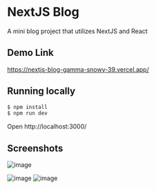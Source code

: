 # NextJS Blog

A mini blog project that utilizes NextJS and React

## Demo Link

https://nextjs-blog-gamma-snowy-39.vercel.app/

## Running locally

```bash
$ npm install
$ npm run dev
```

Open http://localhost:3000/

## Screenshots

![image](https://user-images.githubusercontent.com/15644699/175263879-90f29641-b396-48f3-8fa5-7771f2ac0654.png)

![image](https://user-images.githubusercontent.com/15644699/175263991-6951bc93-57b6-45ee-b7ff-a856616c37a8.png)
![image](https://user-images.githubusercontent.com/15644699/175264025-66e650b5-6f54-4a6c-98c4-052df172f24c.png)

